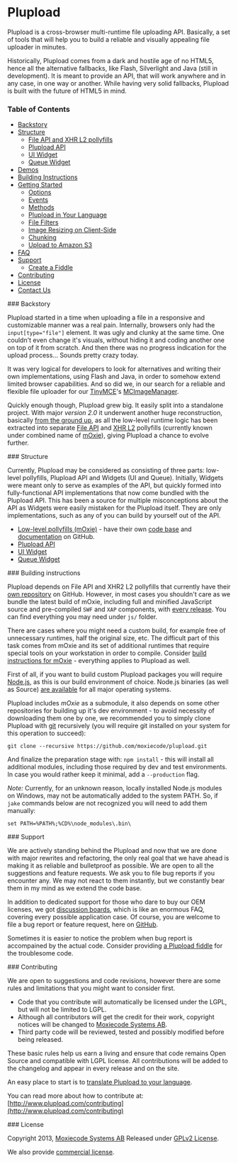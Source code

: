 # Plupload

Plupload is a cross-browser multi-runtime file uploading API. Basically, a set of tools that will help you to
build a reliable and visually appealing file uploader in minutes.

Historically, Plupload comes from a dark and hostile age of no HTML5, hence all the alternative fallbacks,
like Flash, Silverlight and Java (still in development). It is meant to provide an API, that
will work anywhere and in any case, in one way or another. While having very solid fallbacks, Plupload
is built with the future of HTML5 in mind.

### Table of Contents
* [Backstory](https://github.com/moxiecode/plupload/blob/master/readme.md#backstory)
* [Structure](https://github.com/moxiecode/plupload/blob/master/readme.md#structure)
  * [File API and XHR L2 pollyfills](https://github.com/moxiecode/moxie/blob/master/README.md)
  * [Plupload API](https://github.com/moxiecode/plupload/wiki/API)
  * [UI Widget](https://github.com/moxiecode/plupload/wiki/UI.Plupload)
  * [Queue Widget](https://github.com/moxiecode/plupload/wiki/pluploadQueue)
* [Demos](https://github.com/jayarjo/plupload-demos/blob/master/README.md)
* [Building Instructions](https://github.com/moxiecode/plupload/blob/master/readme.md#build)
* [Getting Started](https://github.com/moxiecode/plupload/wiki/Getting-Started)
  * [Options](https://github.com/moxiecode/plupload/wiki/Options)
  * [Events](https://github.com/moxiecode/plupload/wiki/Uploader#wiki-events)
  * [Methods](https://github.com/moxiecode/plupload/wiki/Uploader#wiki-methods)
  * [Plupload in Your Language](https://github.com/moxiecode/plupload/wiki/Plupload-in-Your-Language)
  * [File Filters](https://github.com/moxiecode/plupload/wiki/File-Filters)
  * [Image Resizing on Client-Side](https://github.com/moxiecode/plupload/wiki/Image-Resizing-on-Client-Side)
  * [Chunking](https://github.com/moxiecode/plupload/wiki/Chunking)
  * [Upload to Amazon S3](https://github.com/moxiecode/plupload/wiki/Upload-to-Amazon-S3)
* [FAQ](https://github.com/moxiecode/plupload/wiki/Frequently-Asked-Questions)
* [Support](https://github.com/moxiecode/plupload/blob/master/readme.md##support)
  * [Create a Fiddle](https://github.com/moxiecode/plupload/wiki/Create-a-Fiddle)
* [Contributing](https://github.com/moxiecode/plupload/blob/master/readme.md#contribute)
* [License](https://github.com/moxiecode/plupload/blob/master/readme.md#license)
* [Contact Us](http://www.moxiecode.com/contact.php)

<a name="backstory" />
### Backstory

Plupload started in a time when uploading a file in a responsive and customizable manner was a real pain.
Internally, browsers only had the `input[type="file"]` element. It was ugly and clunky at the same time.
One couldn't even change it's visuals, without hiding it and coding another one on top of it from scratch.
And then there was no progress indication for the upload process... Sounds pretty crazy today.

It was very logical for developers to look for alternatives and writing their own implementations, using
Flash and Java, in order to somehow extend limited browser capabilities. And so did we, in our search for
a reliable and flexible file uploader for
our [TinyMCE](http://www.tinymce.com/index.php)'s
[MCImageManager](http://www.tinymce.com/enterprise/mcimagemanager.php).

Quickly enough though, Plupload grew big.  It easily split into a standalone project.
With major *version 2.0* it underwent another huge reconstruction, basically
[from the ground up](http://blog.moxiecode.com/2012/11/28/first-public-beta-plupload-2/),
as all the low-level runtime logic has been extracted into separate [File API](http://www.w3.org/TR/FileAPI/)
and [XHR L2](http://www.w3.org/TR/XMLHttpRequest/) pollyfills (currently known under combined name of [mOxie](https://github.com/moxiecode/moxie)),
giving Plupload a chance to evolve further.

<a name="structure" />
### Structure

Currently, Plupload may be considered as consisting of three parts: low-level pollyfills,
Plupload API and Widgets (UI and Queue). Initially, Widgets were meant only to serve as examples
of the API, but quickly formed into fully-functional API implementations that now come bundled with
the Plupload API. This has been a source for multiple misconceptions about the API as Widgets were
easily mistaken for the Plupload itself. They are only implementations, such as any of you can
build by yourself out of the API.

* [Low-level pollyfills (mOxie)](https://github.com/moxiecode/moxie) - have their own [code base](https://github.com/moxiecode/moxie) and [documentation](https://github.com/moxiecode/moxie/wiki) on GitHub.
* [Plupload API](https://github.com/moxiecode/plupload/wiki/API)
* [UI Widget](https://github.com/moxiecode/plupload/wiki/UI.Plupload)
* [Queue Widget](https://github.com/moxiecode/plupload/wiki/pluploadQueue)

<a name="build" />
### Building instructions

Plupload depends on File API and XHR2 L2 pollyfills that currently have their
[own repository](https://github.com/moxiecode/moxie) on GitHub. However, in most cases you shouldn't
care as we bundle the latest build of mOxie, including full and minified JavaScript source and
pre-compiled `SWF` and `XAP` components, with [every release](https://github.com/moxiecode/plupload/releases). You can find everything you may need under `js/` folder.

There are cases where you might need a custom build, for example free of unnecessary runtimes, half the
original size, etc. The difficult part of this task comes from mOxie and its set of additional runtimes
that require special tools on your workstation in order to compile.
Consider [build instructions for mOxie](https://github.com/moxiecode/moxie#build-instructions) -
everything applies to Plupload as well.

First of all, if you want to build custom Plupload packages you will require [Node.js](http://nodejs.org/),
as this is our build environment of choice. Node.js binaries (as well as Source)
[are available](http://nodejs.org/download/) for all major operating systems.

Plupload includes _mOxie_ as a submodule, it also depends on some other repositories for building up it's dev
environment - to avoid necessity of downloading them one by one, we recommended you to simply clone Plupload
with [git](http://git-scm.com/) recursively (you will require git installed on your system for this operation
to succeed):

```
git clone --recursive https://github.com/moxiecode/plupload.git
```

And finalize the preparation stage with: `npm install` - this will install all additional modules, including those
required by dev and test environments. In case you would rather keep it minimal, add a `--production` flag.

*Note:* Currently, for an unknown reason, locally installed Node.js modules on Windows, may not be automatically
added to the system PATH. So, if `jake` commands below are not recognized you will need to add them manually:

```
set PATH=%PATH%;%CD%\node_modules\.bin\
```

<a name="support" />
### Support

We are actively standing behind the Plupload and now that we are done with major rewrites and refactoring,
the only real goal that we have ahead is making it as reliable and bulletproof as possible. We are open to
all the suggestions and feature requests. We ask you to file bug reports if you encounter any. We may not
react to them instantly, but we constantly bear them in my mind as we extend the code base.

In addition to dedicated support for those who dare to buy our OEM licenses, we got
[discussion boards](http://www.plupload.com/punbb/index.php), which is like an enormous FAQ,
covering every possible application case. Of course, you are welcome to file a bug report or feature request,
here on [GitHub](https://github.com/moxiecode/plupload/issues).

Sometimes it is easier to notice the problem when bug report is accompained by the actual code. Consider providing
[a Plupload fiddle](https://github.com/moxiecode/plupload/wiki/Create-a-Fiddle) for the troublesome code.

<a name="contribute" />
### Contributing

We are open to suggestions and code revisions, however there are some rules and limitations that you might
want to consider first.

* Code that you contribute will automatically be licensed under the LGPL, but will not be limited to LGPL.
* Although all contributors will get the credit for their work, copyright notices will be changed to [Moxiecode Systems AB](http://www.moxiecode.com/).
* Third party code will be reviewed, tested and possibly modified before being released.

These basic rules help us earn a living and ensure that code remains Open Source and compatible with LGPL license. All contributions will be added to the changelog and appear in every release and on the site.

An easy place to start is to [translate Plupload to your language](https://github.com/moxiecode/plupload/wiki/Plupload-in-Your-Language#contribute).

You can read more about how to contribute at: [http://www.plupload.com/contributing](http://www.plupload.com/contributing)

<a name="license" />
### License

Copyright 2013, [Moxiecode Systems AB](http://www.moxiecode.com/)
Released under [GPLv2 License](https://github.com/moxiecode/plupload/blob/master/license.txt).

We also provide [commercial license](http://www.plupload.com/commercial.php).

